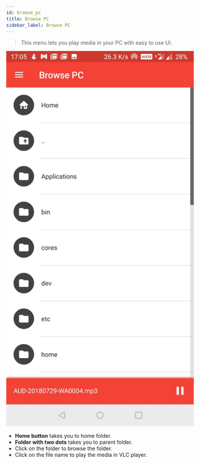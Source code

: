 ```yaml
---
id: browse_pc
title: Browse PC
sidebar_label: Browse PC
---
```


> This menu lets you play media in your PC with easy to use UI.

<div class="row">
  <div class="col">
    <img src="assets/tutorial/browse_pc.jpeg" alt="Browse PC"></img>
  </div>
  <div class="col">
    <ul>
      <li><b>Home button</b> takes you to home folder.</li>
      <li><b>Folder with two dots</b> takes you to parent folder.</li>
      <li>Click on the folder to browse the folder.</li>
      <li>Click on the file name to play the media in VLC player.</li>
    </ul>
  </div>
</div>